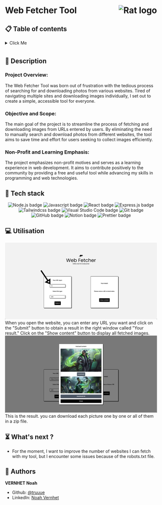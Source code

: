 # Web Fetcher Tool <img  height="50px" align="right" src="https://www.svgrepo.com/show/69948/rat-looking-right.svg" alt="Rat logo">

## 📋 Table of contents

<details>
        <summary style=" margin-bottom: 10px;">
		Click Me
        </summary>
        <ul style="list-style-type: none;">
	        <li>📝 <a href="#description">Description</a></li>
            <li>🔧 <a href="#tech-stack">Tech stack</a></li>
            <li>💻 <a href="#utilisation">Utilisation</a></li>
            <li>⏳ <a href="#whats-next">What's next ?</a></li>
            <li>👷 <a href="#authors">Authors</a></li>
        </ul>
</details>

## 📝 <span id="description">Description</span>

### Project Overview:

The Web Fetcher Tool was born out of frustration with the tedious process of searching for and downloading photos from various websites. Tired of navigating multiple sites and downloading images individually, I set out to create a simple, accessible tool for everyone.

### Objective and Scope:

The main goal of the project is to streamline the process of fetching and downloading images from URLs entered by users. By eliminating the need to manually search and download photos from different websites, the tool aims to save time and effort for users seeking to collect images efficiently.

### Non-Profit and Learning Emphasis:

The project emphasizes non-profit motives and serves as a learning experience in web development. It aims to contribute positively to the community by providing a free and useful tool while advancing my skills in programming and web technologies.

## 🔧 <span id="tech-stack">Tech stack</span>

<p align="center">
    <img src="https://img.shields.io/badge/Node.js-43853D?style=for-the-badge&logo=node.js&logoColor=white" alt="Node.js badge">
    <img src="https://img.shields.io/badge/JavaScript-323330?style=for-the-badge&logo=javascript&logoColor=F7DF1E" alt="Javascript badge">
    <img src="https://img.shields.io/badge/React-20232A?style=for-the-badge&logo=react&logoColor=61DAFB" alt="React badge">
    <img src="https://img.shields.io/badge/Express.js-404D59?style=for-the-badge" alt="Express.js badge">
    <img src="https://img.shields.io/badge/Tailwind_CSS-38B2AC?style=for-the-badge&logo=tailwind-css&logoColor=white" alt="Tailwindcss badge">
    <img src="https://img.shields.io/badge/Visual_Studio_Code-0078D4?style=for-the-badge&logo=visual%20studio%20code&logoColor=white" alt="Visual Studio Code badge">
    <img src="https://img.shields.io/badge/Git-f05032?logo=git&logoColor=white&style=for-the-badge" alt="Git badge">
    <img src="https://img.shields.io/badge/GitHub-100000?style=for-the-badge&logo=github&logoColor=white" alt="GitHub badge">
    <img src="https://img.shields.io/badge/Notion-000000?style=for-the-badge&logo=notion&logoColor=white" alt="Notion badge">
    <img src="https://img.shields.io/badge/prettier-1A2C34?style=for-the-badge&logo=prettier&logoColor=F7BA3Ee" alt="Prettier badge">
</p>

## 💻 <span id="utilisation">Utilisation</span>

<img src="./README-pictures/url-exemple.png" />
When you open the website, you can enter any URL you want and click on the "Submit" button to obtain a result in the right window called "Your result." Click on the "Show content" button to display all fetched images.

<img src="./README-pictures/result-exemple.png" />
This is the result. you can download each picture one by one or all of them in a zip file.

## ⏳ <span id="whats-next">What's next ?</span>

- For the moment, I want to improve the number of websites I can fetch with my tool, but I encounter some issues because of the robots.txt file.

## 👷 <span id="authors">Authors</span>

**VERNHET Noah**

- Github: [@truuue](https://github.com/truuue)
- LinkedIn: [Noah Vernhet](https://www.linkedin.com/in/noah-vernhet/)
